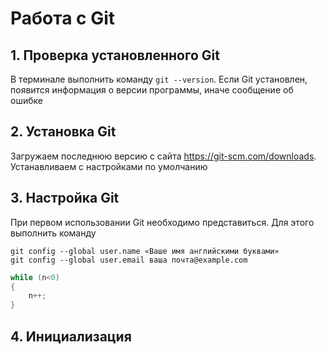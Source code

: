 # Работа с Git

## 1. Проверка установленного Git

В терминале выполнить команду `git --version`.
Если Git установлен, появится информация о версии программы, иначе сообщение об ошибке

## 2. Установка Git

Загружаем последнюю версию с сайта https://git-scm.com/downloads. Устанавливаем с настройками по умолчанию

## 3. Настройка Git
При первом использовании Git необходимо представиться. Для этого выполнить команду 
```
git config --global user.name «Ваше имя английскими буквами»
git config --global user.email ваша почта@example.com
```
``` C#
while (n<0)
{
    n++;
}
```
## 4. Инициализация